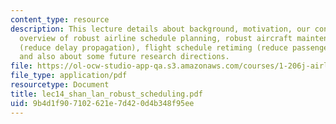 ```yaml
---
content_type: resource
description: This lecture details about background, motivation, our contributions,
  overview of robust airline schedule planning, robust aircraft maintenance routing
  (reduce delay propagation), flight schedule retiming (reduce passenger missed connections)
  and also about some future research directions.
file: https://ol-ocw-studio-app-qa.s3.amazonaws.com/courses/1-206j-airline-schedule-planning-spring-2003/9b4d1f907102621e7d420d4b348f95ee_lec14_shan_lan_robust_scheduling.pdf
file_type: application/pdf
resourcetype: Document
title: lec14_shan_lan_robust_scheduling.pdf
uid: 9b4d1f90-7102-621e-7d42-0d4b348f95ee
---
```

